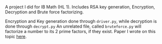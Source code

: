 A project I did for IB Math (HL 1). Includes RSA key generation, Encryption, Decryption and Brute force factorizing.

Encryption and Key generation done through `driver.py`, while decryption is done through `decrypt.py`
An unrelated file, called `bruteforce.py` will factorize a number to its 2 prime factors, if they exist.
Paper I wrote on this topic [here](https://drive.google.com/file/d/0BzDRGkEPTyY_NlhiMUZKdlRWSFU/view?usp=sharing).
